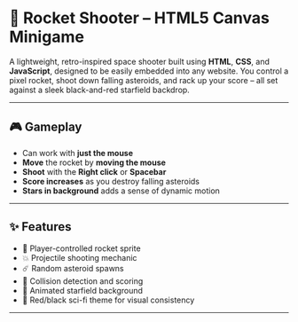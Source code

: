 # 🚀 Rocket Shooter – HTML5 Canvas Minigame

A lightweight, retro-inspired space shooter built using **HTML**, **CSS**, and **JavaScript**, designed to be easily embedded into any website. You control a pixel rocket, shoot down falling asteroids, and rack up your score – all set against a sleek black-and-red starfield backdrop.

---

## 🎮 Gameplay

- Can work with **just the mouse**
- **Move** the rocket by **moving the mouse**
- **Shoot** with the **Right click** or **Spacebar**
- **Score increases** as you destroy falling asteroids
- **Stars in background** adds a sense of dynamic motion


---

## ✨ Features

- 🚀 Player-controlled rocket sprite
- 💥 Projectile shooting mechanic
- ☄️ Random asteroid spawns
- 🎯 Collision detection and scoring
- 🌌 Animated starfield background
- 🖤 Red/black sci-fi theme for visual consistency

---
